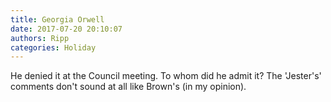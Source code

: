 ```yaml
---
title: Georgia Orwell
date: 2017-07-20 20:10:07
authors: Ripp
categories: Holiday
---
```


 He denied it at the Council meeting. To whom did he admit it?  The 'Jester's' comments don't sound at all like Brown's (in my opinion).